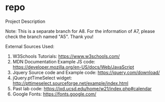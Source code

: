 repo
====

Project Description

Note: This is a separate branch for A8. For the information of A7, please check the branch named "A5". Thank you!

External Sources Used:
1. W3Schools Tutorials: https://www.w3schools.com/
2. MDN Documentation Example JS code: https://developer.mozilla.org/en-US/docs/Web/JavaScript
3. Jquery Source code and Example code: https://jquery.com/download/
4. jQuery.ptTimeSelect widget: http://pttimeselect.sourceforge.net/example/index.html
5. Past lab code: https://ixd.ucsd.edu/home/w21/index.php#calendar
6. Google Fonts: https://fonts.google.com/
